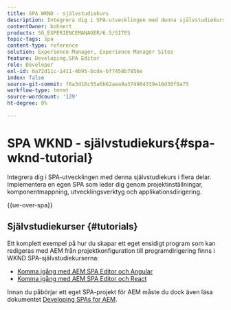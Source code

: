```yaml
---
title: SPA WKND - självstudiekurs
description: Integrera dig i SPA-utvecklingen med denna självstudiekurs i flera delar. Implementera en egen SPA som leder dig genom projektinställningar, komponentmappning, utvecklingsverktyg och applikationsdirigering.
contentOwner: bohnert
products: SG_EXPERIENCEMANAGER/6.5/SITES
topic-tags: spa
content-type: reference
solution: Experience Manager, Experience Manager Sites
feature: Developing,SPA Editor
role: Developer
exl-id: 0a72d11c-1411-4b95-bcde-bf7458b7856e
index: false
source-git-commit: f6a3d16c55a6b62aea9a374904339e16d30f0a75
workflow-type: tm+mt
source-wordcount: '129'
ht-degree: 0%

---
```



# SPA WKND - självstudiekurs{#spa-wknd-tutorial}

Integrera dig i SPA-utvecklingen med denna självstudiekurs i flera delar. Implementera en egen SPA som leder dig genom projektinställningar, komponentmappning, utvecklingsverktyg och applikationsdirigering.

{{ue-over-spa}}

## Självstudiekurser {#tutorials}

Ett komplett exempel på hur du skapar ett eget ensidigt program som kan redigeras med AEM från projektkonfiguration till programdirigering finns i WKND SPA-självstudiekurserna:

* [Komma igång med AEM SPA Editor och Angular](https://experienceleague.adobe.com/docs/experience-manager-learn/getting-started-with-aem-headless/spa-editor/angular/overview.html?lang=sv-SE)
* [Komma igång med AEM SPA Editor och React](https://experienceleague.adobe.com/docs/experience-manager-learn/getting-started-with-aem-headless/spa-editor/react/overview.html?lang=sv-SE)

Innan du påbörjar ett eget SPA-projekt för AEM måste du dock även läsa dokumentet [Developing SPAs for AEM](/help/sites-developing/spa-architecture.md).
